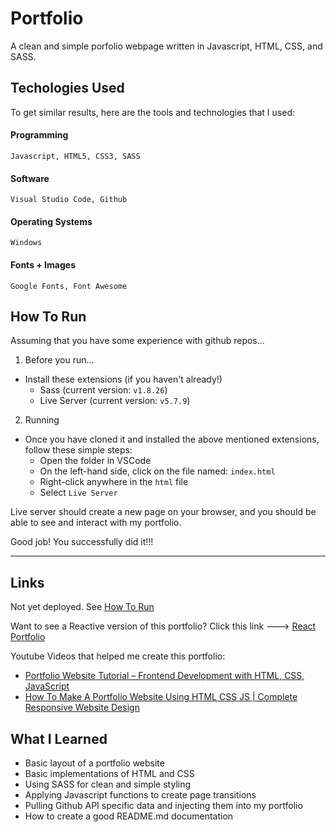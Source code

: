 # Portfolio
A clean and simple porfolio webpage written in Javascript, HTML, CSS, and SASS.

## Techologies Used
To get similar results, here are the tools and technologies that I used:
 
   #### Programming
    Javascript, HTML5, CSS3, SASS 

   #### Software
    Visual Studio Code, Github

   #### Operating Systems
    Windows

   #### Fonts + Images
    Google Fonts, Font Awesome

## How To Run
Assuming that you have some experience with github repos...

1. Before you run...
- Install these extensions (if you haven't already!)
    - Sass (current version: `v1.8.26`)
    - Live Server (current version: `v5.7.9`)
2. Running
- Once you have cloned it and installed the above mentioned extensions, follow these simple steps:
    - Open the folder in VSCode
    - On the left-hand side, click on the file named: `index.html`
    - Right-click anywhere in the `html` file
    - Select `Live Server`
 
Live server should create a new page on your browser, and you should be able to see and interact with my portfolio.
      
Good job! You successfully did it!!!

---
## Links
Not yet deployed. See [How To Run](#how-to-run)

Want to see a Reactive version of this portfolio? Click this link ---> [React Portfolio](https://github.com/jasih/react-portfolio)

Youtube Videos that helped me create this portfolio:
   - [Portfolio Website Tutorial – Frontend Development with HTML, CSS, JavaScript](https://www.youtube.com/watch?v=xV7S8BhIeBo&target=_blank)
   - [How To Make A Portfolio Website Using HTML CSS JS | Complete Responsive Website Design](https://www.youtube.com/watch?v=0YFrGy_mzjY&target=_blank)

## What I Learned
- Basic layout of a portfolio website
- Basic implementations of HTML and CSS
- Using SASS for clean and simple styling
- Applying Javascript functions to create page transitions
- Pulling Github API specific data and injecting them into my portfolio
- How to create a good README.md documentation

